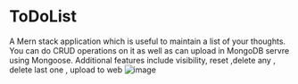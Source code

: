 # ToDoList
A Mern stack application which is useful to maintain a list of your thoughts. You can do CRUD operations on it as well as can upload in MongoDB servre using Mongoose. Additional features include visibility, reset ,delete any , delete last one , upload to web
![image](https://github.com/shivam09atulya/ToDoList/assets/59696337/0319a6cd-349e-41e6-94b3-2a934dad259e)
